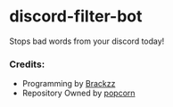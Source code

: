 # discord-filter-bot
Stops bad words from your discord today!

### Credits: 
- Programming by [Brackzz](https://Brackzz.com/)
- Repository Owned by [popcorn](https://lgbtq.com/)
